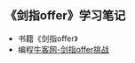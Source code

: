 ## 《剑指offer》学习笔记* 书籍《剑指offer》* 编程[牛客网-剑指offer挑战](https://www.nowcoder.com/ta/coding-interviews?asc=false&order=knowledgePoint)